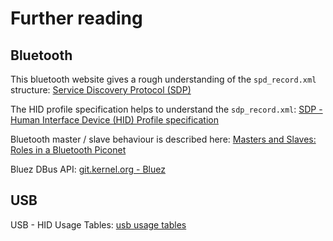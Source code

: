 # Further reading

## Bluetooth

This bluetooth website gives a rough understanding of the `spd_record.xml` structure: [Service Discovery Protocol (SDP)](https://www.bluetooth.com/specifications/assigned-numbers/service-discovery/)

The HID profile specification helps to understand the `sdp_record.xml`: [SDP - Human Interface Device (HID) Profile specification](http://www.yts.rdy.jp/pic/GB002/HID_SPEC_V10.pdf)

Bluetooth master / slave behaviour is described here: [Masters and Slaves: Roles in a Bluetooth Piconet](https://www.informit.com/articles/article.aspx?p=21324)

Bluez DBus API: [git.kernel.org - Bluez](https://git.kernel.org/pub/scm/bluetooth/bluez.git/tree/doc)

## USB

USB - HID Usage Tables: [usb usage tables](https://www.usb.org/sites/default/files/documents/hut1_12v2.pdf)